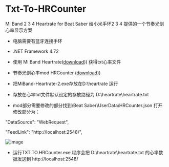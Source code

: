 # Txt-To-HRCounter
Mi Band 2 3 4 Heartrate for Beat Saber 
给小米手环2 3 4 提供的一个节奏光剑 心率显示方案

* 电脑需要有蓝牙连接手环
* .NET Framework 4.72

* 使用 Mi Band Heartrate([download](https://github.com/Eryux/miband-heartrate#mi-band-heartrate))) 获得txt心率文件


* 节奏光剑心率mod HRCounter ([download](https://github.com/qe201020335/HRCounter)))
* 把MiBand-Heartrate-2.exe存放在D:\heartrate 运行 
* 存放在心率txt文件默认设定的存放路径为 D:\heartrate\heartrate.txt
  

* mod部分需要修改的部分找到\Beat Saber\UserData\HRCounter.json 打开
  修改部分为：

"DataSource": "WebRequest",

"FeedLink": "http://localhost:2548/",

![image](https://github.com/gujimy/Txt-To-HRCounter/assets/40573598/bdb7ef17-66d4-4d8b-bf0a-fe870c1e9bce)

* 运行TXT.TO.HRCounter.exe 程序会把 D:\heartrate\heartrate.txt 的心率数据发送到 http://localhost:2548/

